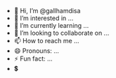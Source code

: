 - 👋 Hi, I’m @gallhamdisa
- 👀 I’m interested in ...
- 🌱 I’m currently learning ...
- 💞️ I’m looking to collaborate on ...
- 📫 How to reach me ...
- 😄 Pronouns: ...
- ⚡ Fun fact: ...
- 💲
<!---
gallhamdisa/gallhamdisa is a ✨ special ✨ repository because its `README.md` (this file) appears on your GitHub profile.
You can click the Preview link to take a look at your changes.
--->
